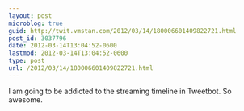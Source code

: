 ```yaml
---
layout: post
microblog: true
guid: http://twit.vmstan.com/2012/03/14/180006601409822721.html
post_id: 3037796
date: 2012-03-14T13:04:52-0600
lastmod: 2012-03-14T13:04:52-0600
type: post
url: /2012/03/14/180006601409822721.html
---
```

I am going to be addicted to the streaming timeline in Tweetbot. So awesome.
